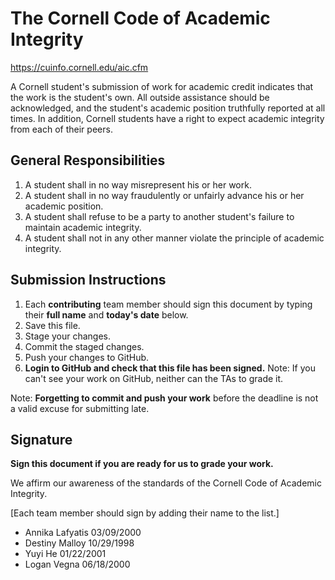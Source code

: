 # The Cornell Code of Academic Integrity

<https://cuinfo.cornell.edu/aic.cfm>

A Cornell student's submission of work for academic credit indicates that the work is the student's own. All outside assistance should be acknowledged, and the student's academic position truthfully reported at all times. In addition, Cornell students have a right to expect academic integrity from each of their peers.

## General Responsibilities

1. A student shall in no way misrepresent his or her work.
2. A student shall in no way fraudulently or unfairly advance his or her academic position.
3. A student shall refuse to be a party to another student's failure to maintain academic integrity.
4. A student shall not in any other manner violate the principle of academic integrity.

## Submission Instructions

1. Each **contributing** team member should sign this document by typing their **full name** and **today's date** below.
2. Save this file.
3. Stage your changes.
4. Commit the staged changes.
5. Push your changes to GitHub.
6. **Login to GitHub and check that this file has been signed.** Note: If you can't see your work on GitHub, neither can the TAs to grade it.

Note: **Forgetting to commit and push your work** before the deadline is not a valid excuse for submitting late.

## Signature

**Sign this document if you are ready for us to grade your work.**

We affirm our awareness of the standards of the Cornell Code of Academic Integrity.

[Each team member should sign by adding their name to the list.]
- Annika Lafyatis 03/09/2000
- Destiny Malloy 10/29/1998
- Yuyi He 01/22/2001
- Logan Vegna 06/18/2000
